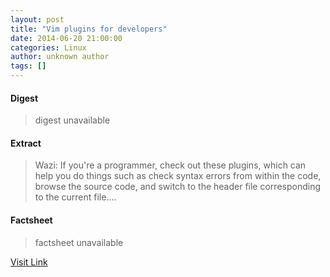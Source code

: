 ```yaml
---
layout: post
title: "Vim plugins for developers"
date: 2014-06-20 21:00:00
categories: Linux
author: unknown author
tags: []
---
```



#### Digest
>digest unavailable

#### Extract
>Wazi: If you're a programmer, check out these plugins, which can help you do things such as check syntax errors from within the code, browse the source code, and switch to the header file corresponding to the current file....

#### Factsheet
>factsheet unavailable

[Visit Link](http://www.linuxtoday.com/upload/vim-plugins-for-developers-140619094010.html)


